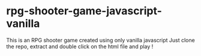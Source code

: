 # rpg-shooter-game-javascript-vanilla
This is an RPG shooter game created using only vanilla javascript
Just clone the repo, extract and double click on the html file and play !
